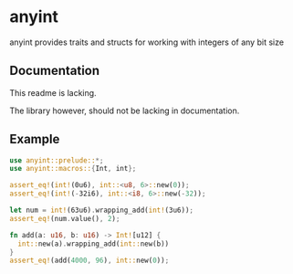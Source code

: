 # anyint

anyint provides traits and structs for working with integers of any bit size

## Documentation

This readme is lacking.

The library however, should not be lacking in documentation.

## Example

```rust
use anyint::prelude::*;
use anyint::macros::{Int, int};

assert_eq!(int!(0u6), int::<u8, 6>::new(0));
assert_eq!(int!(-32i6), int::<i8, 6>::new(-32));

let num = int!(63u6).wrapping_add(int!(3u6));
assert_eq!(num.value(), 2);

fn add(a: u16, b: u16) -> Int![u12] {
  int::new(a).wrapping_add(int::new(b))
}
assert_eq!(add(4000, 96), int::new(0));
```
